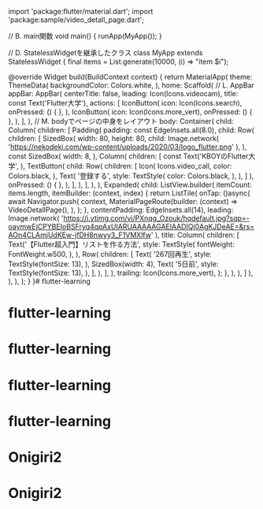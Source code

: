 import 'package:flutter/material.dart';
import 'package:sample/video_detall_page.dart';

// B. main関数
void main() {
  runApp(MyApp());
}

// D. StatelessWidgetを継承したクラス
class MyApp extends StatelessWidget {
  final items = List<String>.generate(10000, (i) => "item $i");

  @override
  Widget build(BuildContext context) {
    return MaterialApp(
      theme: ThemeData(
        backgroundColor: Colors.white,
      ),
      home:  Scaffold(
        // L. AppBar
        appBar: AppBar(
          centerTitle: false,
          leading: Icon(Icons.videocam),
          title: const Text('Flutter大学'),
        actions: <Widget>[
          IconButton(
            icon: Icon(Icons.search),
            onPressed: () {
            },
          ),
          IconButton(
              icon: Icon(Icons.more_vert),
              onPressed: () {
              },
          ),
        ],
        ),
        // M. bodyでページの中身をレイアウト
        body: Container(
          child: Column(
            children: <Widget>[
              Padding(
                padding: const EdgeInsets.all(8.0),
                child: Row(
                  children: [
                    SizedBox(
                      width: 80,
                      height: 80,
                      child: Image.network(
                        'https://nekodeki.com/wp-content/uploads/2020/03/logo_flutter.png'
                      ),
                    ),
                    const SizedBox(
                      width: 8,
                    ),
                    Column(
                      children: [
                        const Text('KBOYのFlutter大学',
                        ),
                        TextButton(
                          child: Row(
                            children: <Widget>[
                              Icon(
                                Icons.video_call,
                                color: Colors.black,
                              ),
                              Text(
                                  '登録する',
                                   style: TextStyle(
                                     color: Colors.black,
                                    ),
                              ),
                            ]
                          ),
                          onPressed: () {
                          },
                        ),
                      ],
                    ),
                  ],
                ),
              ),
              Expanded(
                child: ListView.builder(
                  itemCount: items.length,
                  itemBuilder: (context, index) {
                    return ListTile(
                      onTap: ()async{
                        await Navigator.push(
                          context,
                          MaterialPageRoute(builder: (context) => VideoDetallPage(),
                          ),
                        );
                      },
                      contentPadding: EdgeInsets.all(14),
                      leading: Image.network(
                         'https://i.ytimg.com/vi/PXnqg_Ozouk/hqdefault.jpg?sqp=-oaymwEjCPYBEIoBSFryq4qpAxUIARUAAAAAGAElAADIQj0AgKJDeAE=&rs=AOn4CLAmjUdKEw-jfDH8nwyy3_F1VMXlfw'                      ),
                      title: Column(
                        children: [
                          Text('【Flutter超入門】リストを作る方法',
                            style: TextStyle(
                              fontWeight: FontWeight.w500,
                            ),
                          ),
                          Row(
                            children: <Widget>[
                              Text(
                                '267回再生',
                                style: TextStyle(fontSize: 13),
                              ),
                              SizedBox(width: 4),
                              Text(
                                  '5日前',
                                  style: TextStyle(fontSize: 13),
                              ),
                            ],
                          ),
                        ],
                      ),
                      trailing: Icon(Icons.more_vert),
                    );
                  },
                ),
              ),
            ]
          ),
        ),
      ),
    );
  }
}# flutter-learning
# flutter-learning
# flutter-learning
# flutter-learning
# flutter-learning
# Onigiri2
# Onigiri2
